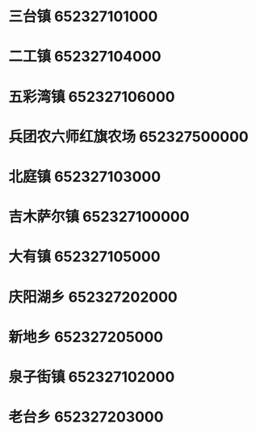 # 三台镇 652327101000
# 二工镇 652327104000
# 五彩湾镇 652327106000
# 兵团农六师红旗农场 652327500000
# 北庭镇 652327103000
# 吉木萨尔镇 652327100000
# 大有镇 652327105000
# 庆阳湖乡 652327202000
# 新地乡 652327205000
# 泉子街镇 652327102000
# 老台乡 652327203000
